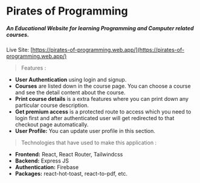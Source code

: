 # Pirates of Programming
##### An Educational Website for learning Programming and Computer related courses.

Live Site: [https://pirates-of-programming.web.app/](https://pirates-of-programming.web.app/)

> Features :
- **User Authentication** using login and signup.
- **Courses** are listed down in the course page. You can choose a course and see the detail content about the course.
- **Print course details** is a extra features where you can print down any particular course description.
- **Get premium access** is a protected route to access which you need to login first and after authenticated user will get redirected to that checkout page automatically.
- **User Profile:** You can update user profile in this section.

> Technologies that have used to make this application :
- **Frontend:** React, React Router, Tailwindcss
- **Backend:** Express JS
- **Authentication:** Firebase
- **Packages:** react-hot-toast, react-to-pdf, etc.